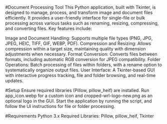 #Document Processing Tool
This Python application, built with Tkinter, is designed to manage, process, and transform image and document files efficiently. It provides a user-friendly interface for single-file or bulk processing across various tasks such as renaming, resizing, compressing, and converting files. Key features include:

Image and Document Handling: Supports multiple file types (PNG, JPG, JPEG, HEIC, TIFF, GIF, WEBP, PDF).
Compression and Resizing: Allows compression within a target size, maintaining quality with dimension adjustments when necessary.
Format Conversion: Converts files between formats, including automatic RGB conversion for JPEG compatibility.
Folder Operations: Batch processing of files within folders, with a rename option to systematically organize output files.
User Interface: A Tkinter-based GUI with interactive progress tracking, file and folder browsing, and real-time updates.

#Setup
Ensure required libraries (Pillow, pillow_heif) are installed. Run app_icon.webp for a custom icon and cropped-wrl-logo-new.png as an optional logo in the GUI. Start the application by running the script, and follow the UI instructions for file or folder processing.

#Requirements
Python 3.x
Required Libraries: Pillow, pillow_heif, Tkinter
